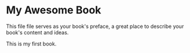 # My Awesome Book

This file file serves as your book's preface, a great place to describe your book's content and ideas.


This is my first book.

